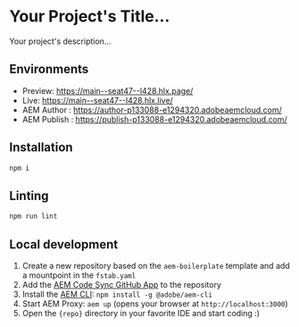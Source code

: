 # Your Project's Title...
Your project's description...

## Environments
- Preview: https://main--seat47--l428.hlx.page/
- Live: https://main--seat47--l428.hlx.live/
- AEM Author : https://author-p133088-e1294320.adobeaemcloud.com/
- AEM Publish : https://publish-p133088-e1294320.adobeaemcloud.com/

## Installation

```sh
npm i
```

## Linting

```sh
npm run lint
```

## Local development

1. Create a new repository based on the `aem-boilerplate` template and add a mountpoint in the `fstab.yaml`
1. Add the [AEM Code Sync GitHub App](https://github.com/apps/aem-code-sync) to the repository
1. Install the [AEM CLI](https://github.com/adobe/helix-cli): `npm install -g @adobe/aem-cli`
1. Start AEM Proxy: `aem up` (opens your browser at `http://localhost:3000`)
1. Open the `{repo}` directory in your favorite IDE and start coding :)
